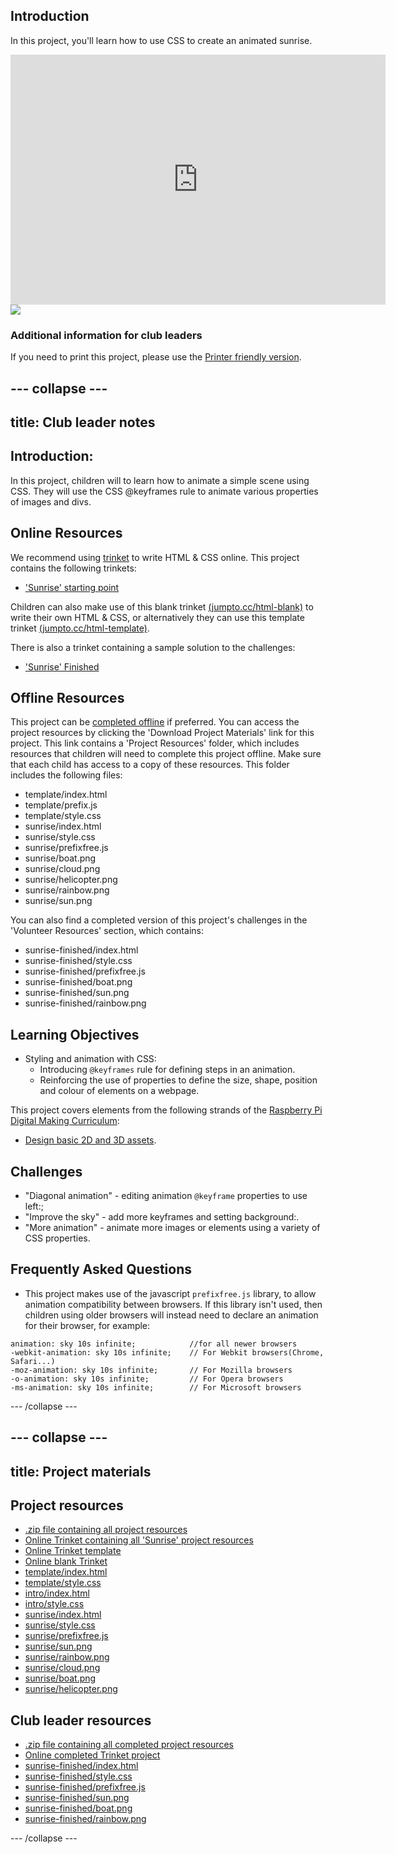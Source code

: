 ## Introduction

In this project, you'll learn how to use CSS to create an animated sunrise.

<div class="trinket">
  <iframe src="https://trinket.io/embed/html/abcc0284a3?outputOnly=true&start=result" width="600" height="400" frameborder="0" marginwidth="0" marginheight="0" allowfullscreen>
  </iframe>
  <img src="images/sunrise-final.png">
</div>

### Additional information for club leaders

If you need to print this project, please use the [Printer friendly version](https://projects.raspberrypi.org/en/projects/sunrise/print).


--- collapse ---
---
title: Club leader notes
---


## Introduction:
In this project, children will to learn how to animate a simple scene using CSS. They will use the CSS @keyframes rule to animate various properties of images and divs.

## Online Resources

We recommend using [trinket](https://trinket.io/) to write HTML & CSS online. This project contains the following trinkets:

+ ['Sunrise' starting point](http://jumpto.cc/web-sunrise)

Children can also make use of this blank trinket [(jumpto.cc/html-blank)](http://jumpto.cc/html-blank) to write their own HTML & CSS, or alternatively they can use this template trinket [(jumpto.cc/html-template)](http://jumpto.cc/html-template).

There is also a trinket containing a sample solution to the challenges:

+ ['Sunrise' Finished](https://trinket.io/html/abcc0284a3)

## Offline Resources
This project can be [completed offline](../offline.html) if preferred. You can access the project resources by clicking the 'Download Project Materials' link for this project. This link contains a 'Project Resources' folder, which includes resources that children will need to complete this project offline. Make sure that each child has access to a copy of these resources. This folder includes the following files:

+ template/index.html
+ template/prefix.js
+ template/style.css
+ sunrise/index.html
+ sunrise/style.css
+ sunrise/prefixfree.js
+ sunrise/boat.png
+ sunrise/cloud.png
+ sunrise/helicopter.png
+ sunrise/rainbow.png
+ sunrise/sun.png

You can also find a completed version of this project's challenges in the 'Volunteer Resources' section, which contains:

+ sunrise-finished/index.html
+ sunrise-finished/style.css
+ sunrise-finished/prefixfree.js
+ sunrise-finished/boat.png
+ sunrise-finished/sun.png
+ sunrise-finished/rainbow.png

## Learning Objectives
+ Styling and animation with CSS:
	+ Introducing `@keyframes` rule for defining steps in an animation.
	+ Reinforcing the use of properties to define the size, shape, position and colour of elements on a webpage.

This project covers elements from the following strands of the [Raspberry Pi Digital Making Curriculum](http://rpf.io/curriculum):

+ [Design basic 2D and 3D assets](https://www.raspberrypi.org/curriculum/design/creator).

## Challenges
+ "Diagonal animation" - editing animation `@keyframe` properties to use left:;
+ "Improve the sky" - add more keyframes and setting background:.
+ "More animation" - animate more images or elements using a variety of CSS properties. 

## Frequently Asked Questions

+ This project makes use of the javascript `prefixfree.js` library, to allow animation compatibility between browsers. If this library isn't used, then children using older browsers will instead need to declare an animation for their browser, for example:

```
animation: sky 10s infinite; 		  	//for all newer browsers
-webkit-animation: sky 10s infinite;  	// For Webkit browsers(Chrome, Safari...)
-moz-animation: sky 10s infinite;     	// For Mozilla browsers
-o-animation: sky 10s infinite;       	// For Opera browsers
-ms-animation: sky 10s infinite;		// For Microsoft browsers 
```


--- /collapse ---


--- collapse ---
---
title: Project materials
---
## Project resources
* [.zip file containing all project resources](https://github.com/raspberrypilearning/sunrise/raw/master/en/resources/sunrise-project-resources.zip)
* [Online Trinket containing all 'Sunrise' project resources](http://jumpto.cc/web-sunrise)
* [Online Trinket template](http://jumpto.cc/trinket-template)
* [Online blank Trinket](http://jumpto.cc/trinket-blank)
* [template/index.html](https://github.com/raspberrypilearning/sunrise/raw/master/en/resources/template-index.html)
* [template/style.css](https://github.com/raspberrypilearning/sunrise/raw/master/en/resources/template-style.css)
* [intro/index.html](https://github.com/raspberrypilearning/sunrise/raw/master/en/resources/intro-index.html)
* [intro/style.css](https://github.com/raspberrypilearning/sunrise/raw/master/en/resources/intro-style.css)
* [sunrise/index.html](https://github.com/raspberrypilearning/sunrise/raw/master/en/resources/sunrise-index.html)
* [sunrise/style.css](https://github.com/raspberrypilearning/sunrise/raw/master/en/resources/sunrise-style.css)
* [sunrise/prefixfree.js](https://github.com/raspberrypilearning/sunrise/raw/master/en/resources/sunrise-prefixfree.js)
* [sunrise/sun.png](https://github.com/raspberrypilearning/sunrise/raw/master/en/resources/sunrise-sun.png)
* [sunrise/rainbow.png](https://github.com/raspberrypilearning/sunrise/raw/master/en/resources/sunrise-rainbow.png)
* [sunrise/cloud.png](https://github.com/raspberrypilearning/sunrise/raw/master/en/resources/sunrise-cloud.png)
* [sunrise/boat.png](https://github.com/raspberrypilearning/sunrise/raw/master/en/resources/sunrise-boat.png)
* [sunrise/helicopter.png](https://github.com/raspberrypilearning/sunrise/raw/master/en/resources/sunrise-helicopter.png)

## Club leader resources
* [.zip file containing all completed project resources](https://github.com/raspberrypilearning/sunrise/raw/master/en/resources/sunrise-volunteer-resources.zip)
* [Online completed Trinket project](https://trinket.io/html/abcc0284a3)
* [sunrise-finished/index.html](https://github.com/raspberrypilearning/sunrise/raw/master/en/resources/sunrise-finished-index.html)
* [sunrise-finished/style.css](https://github.com/raspberrypilearning/sunrise/raw/master/en/resources/sunrise-finished-style.css)
* [sunrise-finished/prefixfree.js](https://github.com/raspberrypilearning/sunrise/raw/master/en/resources/sunrise-finished-prefixfree.js)
* [sunrise-finished/sun.png](https://github.com/raspberrypilearning/sunrise/raw/master/en/resources/sunrise-finished-sun.png)
* [sunrise-finished/boat.png](https://github.com/raspberrypilearning/sunrise/raw/master/en/resources/sunrise-finished-boat.png)
* [sunrise-finished/rainbow.png](https://github.com/raspberrypilearning/sunrise/raw/master/en/resources/sunrise-finished-rainbow.png)

--- /collapse ---
